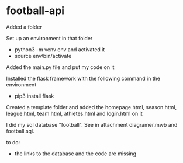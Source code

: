 # football-api

Added a folder

Set up an environment in that folder 
  - python3 -m venv env
and activated it 
  - source env/bin/activate

Added the main.py file and put my code on it

Installed the flask framework with the following command in the environment

  - pip3 install flask 

Created a template folder and added the homepage.html, season.html, league.html, team.html, athletes.html and login.html on it

I did my sql database "football". See in attachment diagramer.mwb and football.sql.

to do:
- the links to the database and the code are missing
